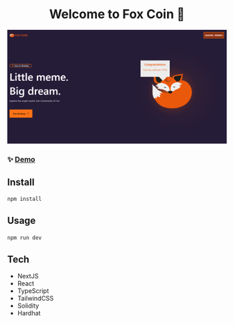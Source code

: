 <h1 align="center">Welcome to Fox Coin 👋</h1>


<a href="https://foxcoin.vercel.app/" target="_blank">
    <img alt="MemeCoin: Landing" src="public/assets/LandingPage.png" />
</a>

### ✨ [Demo](https://foxcoin.vercel.app/)

## Install

```sh
npm install
```

## Usage

```sh
npm run dev
```

## Tech
- NextJS
- React
- TypeScript
- TailwindCSS
- Solidity
- Hardhat
